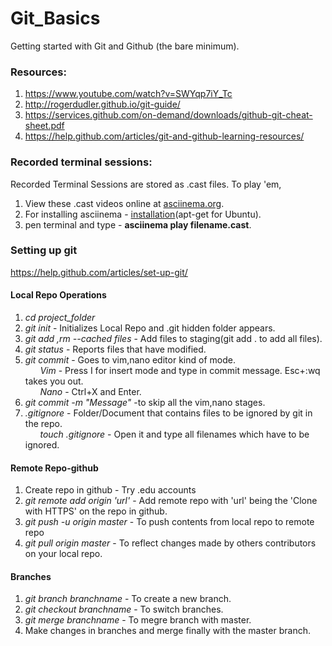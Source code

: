# Git_Basics

Getting started with Git and Github (the bare minimum).

### Resources:
1. https://www.youtube.com/watch?v=SWYqp7iY_Tc
2. http://rogerdudler.github.io/git-guide/
3. https://services.github.com/on-demand/downloads/github-git-cheat-sheet.pdf
4. https://help.github.com/articles/git-and-github-learning-resources/

### Recorded terminal sessions:

Recorded Terminal Sessions are stored as .cast files.
To play 'em,
1. View these .cast videos online at [asciinema.org](https://asciinema.org/~sharansundar).
2. For installing asciinema  -  [installation](https://asciinema.org/docs/installation)(apt-get for Ubuntu).
3. pen terminal and type -  **asciinema play filename.cast**.


### Setting up git
https://help.github.com/articles/set-up-git/


#### Local Repo Operations
1.  *cd project_folder*
2.  *git init* - Initializes Local Repo and .git hidden folder appears.
3.  *git add <filename>,rm --cached files* - Add files to staging(git add . to add all files).
4.  *git status*  - Reports files that have modified.
5.  *git commit* - Goes to vim,nano editor kind of mode.<br/>
 &nbsp;&nbsp;&nbsp;&nbsp;&nbsp;&nbsp;*Vim* - Press I for insert mode and type in commit message. Esc+:wq takes you out.<br/>
 &nbsp;&nbsp;&nbsp;&nbsp;&nbsp;&nbsp;*Nano* - Ctrl+X and Enter.<br/>
6.  *git commit -m "Message"* -to skip all the vim,nano stages.
7. *.gitignore* - Folder/Document that contains files to be ignored by git in the repo.<br/>
 &nbsp;&nbsp;&nbsp;&nbsp;&nbsp;&nbsp;*touch .gitignore* - Open it and type all filenames which have to be ignored.


#### Remote Repo-github

1. Create repo in github - Try .edu accounts
2. *git remote add origin 'url'* - Add remote repo with 'url' being the 'Clone with HTTPS' on the repo in github.
3. *git push -u origin master* - To push contents from local repo to remote repo
4. *git pull origin master* - To reflect changes made by others contributors on your local repo.

#### Branches
1. *git branch branchname* - To create a new branch.
2. *git checkout branchname* - To switch branches.
3. *git merge branchname* - To megre branch with master.
4. Make changes in branches and merge finally with the master branch.
